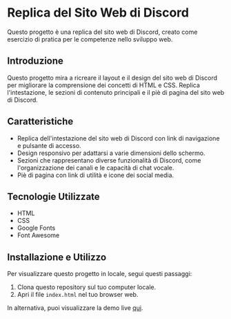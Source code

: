 # Replica del Sito Web di Discord

Questo progetto è una replica del sito web di Discord, creato come esercizio di pratica per le competenze nello sviluppo web.

## Introduzione

Questo progetto mira a ricreare il layout e il design del sito web di Discord per migliorare la comprensione dei concetti di HTML e CSS. Replica l'intestazione, le sezioni di contenuto principali e il piè di pagina del sito web di Discord.

## Caratteristiche

- Replica dell'intestazione del sito web di Discord con link di navigazione e pulsante di accesso.
- Design responsivo per adattarsi a varie dimensioni dello schermo.
- Sezioni che rappresentano diverse funzionalità di Discord, come l'organizzazione dei canali e le capacità di chat vocale.
- Piè di pagina con link di utilità e icone dei social media.

## Tecnologie Utilizzate

- HTML
- CSS
- Google Fonts
- Font Awesome

## Installazione e Utilizzo

Per visualizzare questo progetto in locale, segui questi passaggi:

1. Clona questo repository sul tuo computer locale.
2. Apri il file `index.html` nel tuo browser web.

In alternativa, puoi visualizzare la demo live [qui](https://caldatoluca.github.io./discord/).
